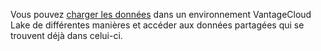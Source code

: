 Vous pouvez [charger les données](jwm1694121113608.md) dans un environnement VantageCloud Lake de différentes manières et accéder aux données partagées qui se trouvent déjà dans celui-ci.
